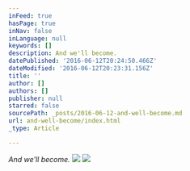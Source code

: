 ```yaml
---
inFeed: true
hasPage: true
inNav: false
inLanguage: null
keywords: []
description: And we'll become.
datePublished: '2016-06-12T20:24:50.466Z'
dateModified: '2016-06-12T20:23:31.156Z'
title: ''
author: []
authors: []
publisher: null
starred: false
sourcePath: _posts/2016-06-12-and-well-become.md
url: and-well-become/index.html
_type: Article

---
```

_And we'll become._
![](https://the-grid-user-content.s3-us-west-2.amazonaws.com/e9937116-d7d8-43ae-8b08-9733ce40e933.jpg)
![](https://the-grid-user-content.s3-us-west-2.amazonaws.com/dd8fc130-6ebd-4c3c-8bd0-0192924fa6ed.jpg)